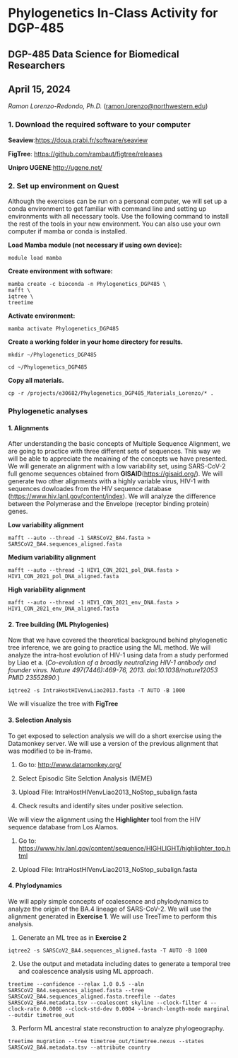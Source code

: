 # Phylogenetics In-Class Activity for DGP-485
## DGP-485 Data Science for Biomedical Researchers

## April 15, 2024

_Ramon Lorenzo-Redondo, Ph.D._ (ramon.lorenzo@northwestern.edu)

### 1. Download the required software to your computer
**Seaview**:https://doua.prabi.fr/software/seaview

**FigTree**: https://github.com/rambaut/figtree/releases

**Unipro UGENE**:http://ugene.net/

### 2. Set up environment on Quest
Although the exercises can be run on a personal computer, we will set up a conda environment to get familiar with command line and setting up environments with all necessary tools. Use the following command to install the rest of the tools in your new environment. You can also use your own computer if mamba or conda is installed.

**Load Mamba module (not necessary if using own device):**
```
module load mamba
```


**Create environment with software:**
```
mamba create -c bioconda -n Phylogenetics_DGP485 \
mafft \
iqtree \
treetime
```

**Activate environment:**
```
mamba activate Phylogenetics_DGP485
```

**Create a working folder in your home directory for results.**

```
mkdir ~/Phylogenetics_DGP485

cd ~/Phylogenetics_DGP485

```

**Copy all materials.**
```
cp -r /projects/e30682/Phylogenetics_DGP485_Materials_Lorenzo/* .
```


### Phylogenetic analyses
#### 1. Alignments
After understanding the basic concepts of Multiple Sequence Alignment, we are going to practice with three different sets of sequences. This way we will be able to appreciate the meaining of the concepts we have presented.
We will generate an alignment with a low variability set, using SARS-CoV-2 full genome sequences obtained from **GISAID**(https://gisaid.org/). We will generate two other alignments with a highly variable virus, HIV-1 with sequences dowloades from the HIV sequence database (https://www.hiv.lanl.gov/content/index). We will analyze the difference between the Polymerase  and the Envelope (receptor binding protein) genes.

**Low variability alignment**
```
mafft --auto --thread -1 SARSCoV2_BA4.fasta > SARSCoV2_BA4.sequences_aligned.fasta
```
**Medium variability alignment**
```
mafft --auto --thread -1 HIV1_CON_2021_pol_DNA.fasta > HIV1_CON_2021_pol_DNA_aligned.fasta
```
**High variability alignment**
```
mafft --auto --thread -1 HIV1_CON_2021_env_DNA.fasta > HIV1_CON_2021_env_DNA_aligned.fasta
```

#### 2. Tree building (ML Phylogenies)

Now that we have covered the theoretical background behind phylogenetic tree inference, we are going to practice using the ML method. We will analyze the intra-host evolution of HIV-1 using data from a study performed by Liao et a. (_Co-evolution of a broadly neutralizing HIV-1 antibody and founder virus. Nature 497(7446):469-76, 2013. doi:10.1038/nature12053 PMID 23552890._) 

```
iqtree2 -s IntraHostHIVenvLiao2013.fasta -T AUTO -B 1000 
```

We will visualize the tree with **FigTree**

#### 3. Selection Analysis

To get exposed to selection analysis we will do a short exercise using the Datamonkey server. We will use a version of the previous alignment that was modified to be in-frame.

  1. Go to: http://www.datamonkey.org/

  2. Select Episodic Site Selction Analysis (MEME)

  3. Upload File: IntraHostHIVenvLiao2013_NoStop_subalign.fasta

  4. Check results and identify sites under positive selection. 

We will view the alignment using the **Highlighter** tool from the HIV sequence database from Los Alamos.

  1. Go to: https://www.hiv.lanl.gov/content/sequence/HIGHLIGHT/highlighter_top.html

  2. Upload File: IntraHostHIVenvLiao2013_NoStop_subalign.fasta

#### 4. Phylodynamics

We will apply simple concepts of coalescence and phylodynamics to analyze the origin of the BA.4 lineage of SARS-CoV-2. We will use the alignment generated in **Exercise 1**. We will use TreeTime to perform this analysis.

  1. Generate an ML tree as in **Exercise 2**
```
iqtree2 -s SARSCoV2_BA4.sequences_aligned.fasta -T AUTO -B 1000
```
  2. Use the output and metadata including dates to generate a temporal tree and coalescence analysis using ML approach.
  
```
treetime --confidence --relax 1.0 0.5 --aln SARSCoV2_BA4.sequences_aligned.fasta --tree SARSCoV2_BA4.sequences_aligned.fasta.treefile --dates SARSCoV2_BA4.metadata.tsv --coalescent skyline --clock-filter 4 --clock-rate 0.0008 --clock-std-dev 0.0004 --branch-length-mode marginal --outdir timetree_out
```
  3. Perform ML ancestral state reconstruction to analyze phylogeography.

```
treetime mugration --tree timetree_out/timetree.nexus --states SARSCoV2_BA4.metadata.tsv --attribute country
```


